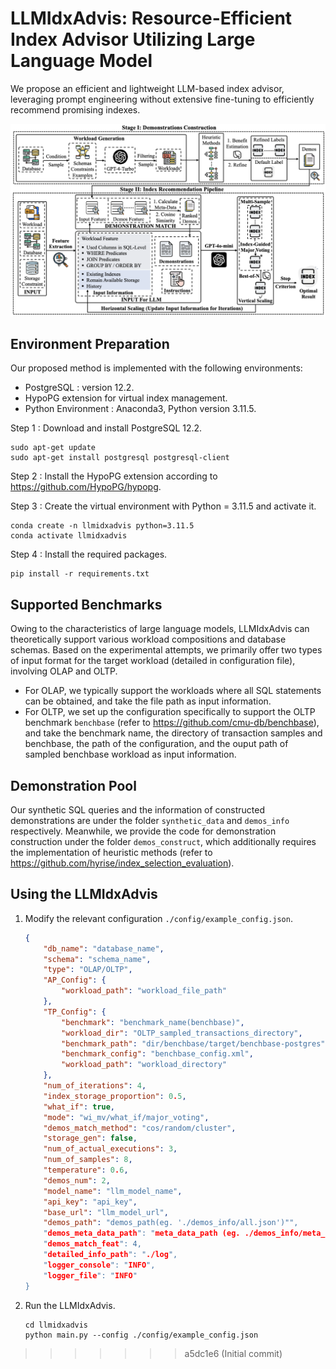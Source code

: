 # LLMIdxAdvis: Resource-Efficient Index Advisor Utilizing Large Language Model

We propose an efficient and lightweight LLM-based index advisor, leveraging prompt engineering without extensive fine-tuning to efficiently recommend promising indexes.

![overview](overview.png)

## Environment Preparation

Our proposed method is implemented with the following environments:

- PostgreSQL : version 12.2.
- HypoPG extension for virtual index management.
- Python Environment : Anaconda3, Python version 3.11.5.

Step 1 : Download and install PostgreSQL 12.2.

```
sudo apt-get update
sudo apt-get install postgresql postgresql-client
```

Step 2 : Install the HypoPG extension according to https://github.com/HypoPG/hypopg. 

Step 3 : Create the virtual environment with Python = 3.11.5 and activate it.

```
conda create -n llmidxadvis python=3.11.5
conda activate llmidxadvis
```

Step 4 : Install the required packages.

```
pip install -r requirements.txt
```

## Supported Benchmarks

Owing to the characteristics of large language models, LLMIdxAdvis can theoretically support various workload compositions and database schemas. Based on the experimental attempts, we primarily offer two types of input format for the target workload (detailed in configuration file), involving OLAP and OLTP.

- For OLAP, we typically support the workloads where all SQL statements can be obtained, and take the file path as input information.
- For OLTP, we set up the configuration specifically to support the OLTP benchmark `benchbase` (refer to https://github.com/cmu-db/benchbase), and take the benchmark name, the directory of transaction samples and benchbase, the path of the configuration, and the ouput path of sampled benchbase workload as input information.

## Demonstration Pool

Our synthetic SQL queries and the information of constructed demonstrations are under the folder `synthetic_data` and `demos_info` respectively. Meanwhile, we provide the code for demonstration construction under the folder  `demos_construct`,  which additionally requires the implementation of heuristic methods (refer to https://github.com/hyrise/index_selection_evaluation).

## Using the LLMIdxAdvis

1. Modify the relevant configuration `./config/example_config.json`.

   ```json
   {
       "db_name": "database_name",
       "schema": "schema_name",
       "type": "OLAP/OLTP",
       "AP_Config": {
           "workload_path": "workload_file_path"
       },
       "TP_Config": {
           "benchmark": "benchmark_name(benchbase)",
           "workload_dir": "OLTP_sampled_transactions_directory",
           "benchmark_path": "dir/benchbase/target/benchbase-postgres",
           "benchmark_config": "benchbase_config.xml",
           "workload_path": "workload_directory"
       },
       "num_of_iterations": 4,
       "index_storage_proportion": 0.5,
       "what_if": true,
       "mode": "wi_mv/what_if/major_voting",
       "demos_match_method": "cos/random/cluster",
       "storage_gen": false,
       "num_of_actual_executions": 3,
       "num_of_samples": 8,
       "temperature": 0.6,
       "demos_num": 2,
       "model_name": "llm_model_name",
       "api_key": "api_key",
       "base_url": "llm_model_url",
       "demos_path": "demos_path(eg. './demos_info/all.json')"",
       "demos_meta_data_path": "meta_data_path (eg. ./demos_info/meta_data/all_cross_meta.json)",
       "demos_match_feat": 4,
       "detailed_info_path": "./log",
       "logger_console": "INFO",
       "logger_file": "INFO"
   }
   ```

2. Run the LLMIdxAdvis.

   ```
   cd llmidxadvis
   python main.py --config ./config/example_config.json
   ```

>>>>>>> a5dc1e6 (Initial commit)
